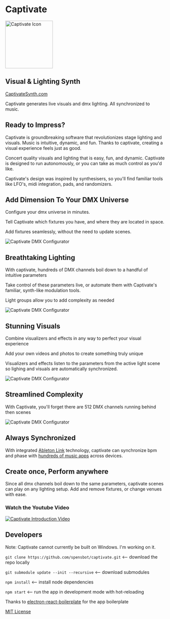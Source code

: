 # Captivate

<img src="https://github.com/spensbot/captivate/blob/main/assets/readme/Thick.png" alt="Captivate Icon" width="150"/>

## Visual & Lighting Synth

[CaptivateSynth.com](https://CaptivateSynth.com)

Captivate generates live visuals and dmx lighting. All synchronized to music.

## Ready to Impress?

Captivate is groundbreaking software that revolutionizes stage lighting and visuals. Music is intuitive, dynamic, and fun. Thanks to captivate, creating a visual experience feels just as good.

Concert quality visuals and lighting that is easy, fun, and dynamic. Captivate is designed to run autonomously, or you can take as much control as you'd like.

Captivate's design was inspired by synthesisers, so you'll find familiar tools like LFO's, midi integration, pads, and randomizers.

## Add Dimension To Your DMX Universe

Configure your dmx universe in minutes.

Tell Captivate which fixtures you have, and where they are located in space.

Add fixtures seamlessly, without the need to update scenes.

![Captivate DMX Configurator](https://github.com/spensbot/captivate/blob/main/assets/readme/screenshot_1_dmx_config.jpg)

## Breathtaking Lighting

With captivate, hundreds of DMX channels boil down to a handful of intuitive parameters

Take control of these parameters live, or automate them with Captivate's familiar, synth-like modulation tools.

Light groups allow you to add complexity as needed

![Captivate DMX Configurator](https://github.com/spensbot/captivate/blob/main/assets/readme/screenshot_2_light_scenes.jpg)

## Stunning Visuals

Combine visualizers and effects in any way to perfect your visual experience

Add your own videos and photos to create something truly unique

Visualizers and effects listen to the parameters from the active light scene so lighing and visuals are automatically synchronized.

![Captivate DMX Configurator](https://github.com/spensbot/captivate/blob/main/assets/readme/screenshot_3_visual_scenes.jpg)

## Streamlined Complexity

With Captivate, you'll forget there are 512 DMX channels running behind then scenes

![Captivate DMX Configurator](https://github.com/spensbot/captivate/blob/main/assets/readme/screenshot_4_dmx_console.jpg)

## Always Synchronized

With integrated [Ableton Link](https://www.ableton.com/en/link/) technology, captivate can synchronize bpm and phase with [hundreds of music apps](https://www.ableton.com/en/link/products/) across devices.

## Create once, Perform anywhere

Since all dmx channels boil down to the same parameters, captivate scenes can play on any lighting setup. Add and remove fixtures, or change venues with ease.

### Watch the Youtube Video

[![Captivate Introduction Video](https://img.youtube.com/vi/6ZwQ97sySq0/0.jpg)](https://www.youtube.com/watch?v=6ZwQ97sySq0)

## Developers

Note: Captivate cannot currently be built on Windows. I'm working on it.

`git clone https://github.com/spensbot/captivate.git` <-- download the repo locally

`git submodule update --init --recursive` <-- download submodules

`npm install` <-- install node dependencies

`npm start` <-- run the app in development mode with hot-reloading

Thanks to [electron-react-boilerplate](https://github.com/electron-react-boilerplate/electron-react-boilerplate) for the app boilerplate

[MIT License](https://github.com/spensbot/Captivate2/blob/master/LICENSE)
